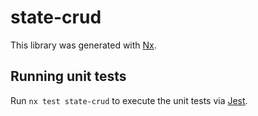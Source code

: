 # state-crud

This library was generated with [Nx](https://nx.dev).

## Running unit tests

Run `nx test state-crud` to execute the unit tests via [Jest](https://jestjs.io).
